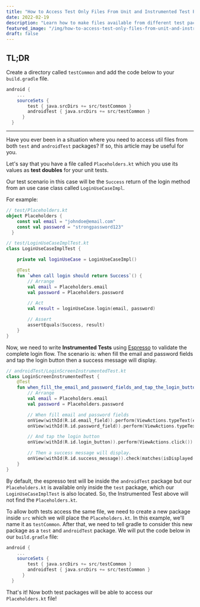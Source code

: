 ```yaml
---
title: "How to Access Test Only Files From Unit and Instrumented Test Packages"
date: 2022-02-19
description: "Learn how to make files available from different test packages in Android development."
featured_image: "/img/how-to-access-test-only-files-from-unit-and-instrumented-test-packages/featured_image.webp"
draft: false 
---
```


## TL;DR

Create a directory called `testCommon` and add the code below to your `build.gradle` file.

```groovy
android {
    ...
    sourceSets {
        test { java.srcDirs += src/testCommon }
        androidTest { java.srcDirs += src/testCommon }
      }
  }
```

--- 

Have you ever been in a situation where you need to access util files from both `test`
and `androidTest` packages? If so, this article may be useful for you.

Let's say that you have a file called `Placeholders.kt` which you use its values
as **test doubles** for your unit tests. 

Our test scenario in this case will be the `Success` return of the login method from an 
use case class called `LoginUseCaseImpl`.

For example:

```kotlin
// test/Placeholders.kt
object Placeholders {
    const val email = "johndoe@email.com"
    const val password = "strongpassword123"
  }

// test/LoginUseCaseImplTest.kt
class LoginUseCaseImplTest {

    private val loginUseCase = LoginUseCaseImpl()

    @Test
    fun `when call login should return Success`() {
        // Arrange
        val email = Placeholders.email
        val password = Placeholders.password

        // Act
        val result = loginUseCase.login(email, password)

        // Assert
        assertEquals(Success, result)
    }
}
```

Now, we need to write **Instrumented Tests** using [Espresso](https://developer.android.com/training/testing/espresso/)
to validate the complete login flow. The scenario is: when fill the email and password fields and tap the login button 
then a success message will display.

```kotlin
// androidTest/LoginScreenInstrumentedTest.kt 
class LoginScreenInstrumentedTest {
    @Test
    fun when_fill_the_email_and_password_fields_and_tap_the_login_button_then_a_success_message_will_display() {
        // Arrange
        val email = Placeholders.email
        val password = Placeholders.password

        // When fill email and password fields
        onView(withId(R.id.email_field)).perform(ViewActions.typeText(email))
        onView(withId(R.id.password_field)).perform(ViewActions.typeText(password))

        // And tap the login button
        onView(withId(R.id.login_button)).perform(ViewActions.click())

        // Then a success message will display.
        onView(withId(R.id.success_message)).check(matches(isDisplayed()))
    }
}
```

By default, the espresso test will be inside the `androidTest` package but our `Placeholders.kt` 
is available only inside the `test` package, which our `LoginUseCaseImplTest` is also located.
So, the Instrumented Test above will not find the `Placeholders.kt`.

To allow both tests access the same file, we need to create a new package inside `src` which we will place the `Placeholders.kt`.
In this example, we'll name it as `testCommon`. After that, we need to tell gradle to consider this new package
as a `test` and `androidTest` package. We will put the code below in our `build.gradle` file:

```groovy
android {
    ...
    sourceSets {
        test { java.srcDirs += src/testCommon }
        androidTest { java.srcDirs += src/testCommon }
      }
  }
```

That's it! Now both test packages will be able to access our `Placeholders.kt` file!
